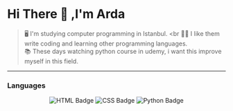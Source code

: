 # Hi There 👋 ,I'm Arda
> 🖥️ I'm studying computer programming in Istanbul. <br
> 👨‍💻 I like them write coding and learning other programming languages. <br>
> 📚 These days watching python course in udemy, i want this improve myself in this field.

---

### Languages

<p align="center">
  <img src="https://img.shields.io/badge/-HTML-E34F26?logo=html&logoColor=EABB1F" alt="HTML Badge" />
  <img src="https://img.shields.io/badge/-CSS-663399?logo=css&logoColor=EABB1F" alt="CSS Badge" />
  <img src="https://img.shields.io/badge/-PYTHON-030301?logo=python&logoColor=EABB1F" alt="Python Badge" />
</p>
